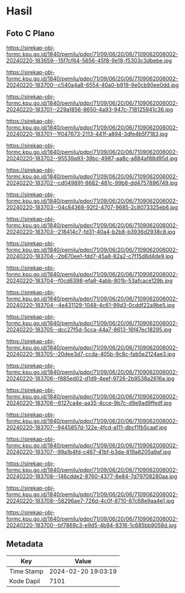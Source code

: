 # Hasil

## Foto C Plano

https://sirekap-obj-formc.kpu.go.id/1840/pemilu/pdpr/71/09/06/20/06/7109062006002-20240220-183659--15f7cf64-5656-45f8-9e18-f5303c3dbebe.jpg

https://sirekap-obj-formc.kpu.go.id/1840/pemilu/pdpr/71/09/06/20/06/7109062006002-20240220-183700--c540a4a8-6554-40a0-b919-9e0cb90ee0dd.jpg

https://sirekap-obj-formc.kpu.go.id/1840/pemilu/pdpr/71/09/06/20/06/7109062006002-20240220-183701--229a1856-8650-4a93-947c-718125941c36.jpg

https://sirekap-obj-formc.kpu.go.id/1840/pemilu/pdpr/71/09/06/20/06/7109062006002-20240220-183701--1f047673-2113-441f-a894-3dfe4b5f7183.jpg

https://sirekap-obj-formc.kpu.go.id/1840/pemilu/pdpr/71/09/06/20/06/7109062006002-20240220-183702--95539a93-39bc-4987-aa8c-a884af88d95d.jpg

https://sirekap-obj-formc.kpu.go.id/1840/pemilu/pdpr/71/09/06/20/06/7109062006002-20240220-183702--cd049891-8682-481c-99b8-dd4757896749.jpg

https://sirekap-obj-formc.kpu.go.id/1840/pemilu/pdpr/71/09/06/20/06/7109062006002-20240220-183703--04c84368-92f2-4707-9685-2c8073325eb6.jpg

https://sirekap-obj-formc.kpu.go.id/1840/pemilu/pdpr/71/09/06/20/06/7109062006002-20240220-183703--218414c7-fd31-40a4-b2b8-b3936d2938c8.jpg

https://sirekap-obj-formc.kpu.go.id/1840/pemilu/pdpr/71/09/06/20/06/7109062006002-20240220-183704--2b670ee1-fdd7-45a8-82a2-c7f15d8d4de9.jpg

https://sirekap-obj-formc.kpu.go.id/1840/pemilu/pdpr/71/09/06/20/06/7109062006002-20240220-183704--f0cd6398-efa8-4abb-801b-53afcace129b.jpg

https://sirekap-obj-formc.kpu.go.id/1840/pemilu/pdpr/71/09/06/20/06/7109062006002-20240220-183704--4e431129-1048-4c61-99d3-0cddf22a9be5.jpg

https://sirekap-obj-formc.kpu.go.id/1840/pemilu/pdpr/71/09/06/20/06/7109062006002-20240220-183705--dcc27f5d-5cca-44a7-8613-16f47ec18295.jpg

https://sirekap-obj-formc.kpu.go.id/1840/pemilu/pdpr/71/09/06/20/06/7109062006002-20240220-183705--20dee3d7-ccda-405b-9c8c-fab5e2124ae3.jpg

https://sirekap-obj-formc.kpu.go.id/1840/pemilu/pdpr/71/09/06/20/06/7109062006002-20240220-183706--f885ed02-d1d9-4eef-9726-2b9538a2616a.jpg

https://sirekap-obj-formc.kpu.go.id/1840/pemilu/pdpr/71/09/06/20/06/7109062006002-20240220-183706--6127ca4e-aa35-4cce-9b7c-d9e9ad9ffedf.jpg

https://sirekap-obj-formc.kpu.go.id/1840/pemilu/pdpr/71/09/06/20/06/7109062006002-20240220-183707--9445857d-122e-4fcd-a111-dbcf1fb5caaf.jpg

https://sirekap-obj-formc.kpu.go.id/1840/pemilu/pdpr/71/09/06/20/06/7109062006002-20240220-183707--99a1b4fd-c467-41bf-b3da-819a8205a9af.jpg

https://sirekap-obj-formc.kpu.go.id/1840/pemilu/pdpr/71/09/06/20/06/7109062006002-20240220-183708--146cdde2-8760-4377-8e84-7d79708280aa.jpg

https://sirekap-obj-formc.kpu.go.id/1840/pemilu/pdpr/71/09/06/20/06/7109062006002-20240220-183708--58296ae7-726d-4c0f-8710-87c68e9aa4e1.jpg

https://sirekap-obj-formc.kpu.go.id/1840/pemilu/pdpr/71/09/06/20/06/7109062006002-20240220-183700--bf7869c3-e9d5-4b94-8316-1c685bb9058d.jpg


## Metadata

| Key        | Value               |
| ---------- | ------------------- |
| Time Stamp | 2024-02-20 19:03:19 |
| Kode Dapil | 7101                |



